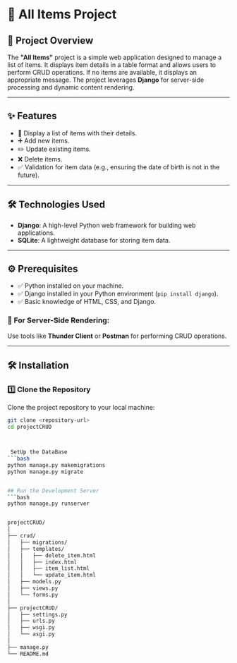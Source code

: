 # 🌟 All Items Project

## 📖 Project Overview
The **"All Items"** project is a simple web application designed to manage a list of items. It displays item details in a table format and allows users to perform CRUD operations. If no items are available, it displays an appropriate message. The project leverages **Django** for server-side processing and dynamic content rendering.

---

## ✨ Features
- 📝 Display a list of items with their details.
- ➕ Add new items.
- ✏️ Update existing items.
- ❌ Delete items.
- ✅ Validation for item data (e.g., ensuring the date of birth is not in the future).

---

## 🛠️ Technologies Used
- **Django**: A high-level Python web framework for building web applications.
- **SQLite**: A lightweight database for storing item data.

---

## ⚙️ Prerequisites
- ✅ Python installed on your machine.
- ✅ Django installed in your Python environment (`pip install django`).
- ✅ Basic knowledge of HTML, CSS, and Django.

### 🚀 For Server-Side Rendering:
Use tools like **Thunder Client** or **Postman** for performing CRUD operations.

---

## 🛠️ Installation

### 1️⃣ Clone the Repository
Clone the project repository to your local machine:
```bash
git clone <repository-url>
cd projectCRUD



 SetUp the DataBase
```bash
python manage.py makemigrations
python manage.py migrate


## Run the Development Server
```bash
python manage.py runserver


projectCRUD/
│
├── crud/
│   ├── migrations/
│   ├── templates/
│   │   ├── delete_item.html
│   │   ├── index.html
│   │   ├── item_list.html
│   │   └── update_item.html
│   ├── models.py
│   ├── views.py
│   └── forms.py
│
├── projectCRUD/
│   ├── settings.py
│   ├── urls.py
│   ├── wsgi.py
│   └── asgi.py
│
├── manage.py
└── README.md
